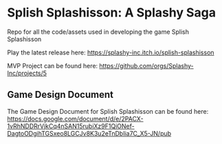 # Splish Splashisson: A Splashy Saga
Repo for all the code/assets used in developing the game Splish Splashisson

Play the latest release here: https://splashy-inc.itch.io/splish-splashisson

MVP Project can be found here: https://github.com/orgs/Splashy-Inc/projects/5

## Game Design Document
The Game Design Document for Splish Splashisson can be found here: https://docs.google.com/document/d/e/2PACX-1vRhNDDRrVjkCq4nSAN15rubiXz9F1QiONef-DagtoODgihTGSxeo8LGCJv8K3u2eTnDbIia7C_X5-JN/pub
